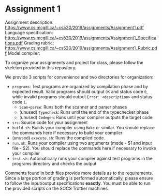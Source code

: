# Assignment 1

Assignment description: https://www.cs.mcgill.ca/~cs520/2019/assignments/Assignment1.pdf
Language specification: https://www.cs.mcgill.ca/~cs520/2019/assignments/Assignment1_Specifications.pdf
Grading rubric: https://www.cs.mcgill.ca/~cs520/2019/assignments/Assignment1_Rubric.pdf
Model compiler: 

To organize your assignments and project for class, please follow the skeleton provided in this repository.

We provide 3 scripts for convenience and two directories for organization:

* `programs`: Test programs are organized by compilation phase and by expected result. Valid programs should output `OK` and status code `0`, while invalid programs should output `Error: <description>` and status code `1`.
  * `Scan+parse`: Runs both the scanner and parser phases
  * (unused) `Typecheck`: Runs until the end of the typechecker phase
  * (unused) `Codegen`: Runs until your compiler outputs the target code
* `src`: Source code for your assignment
* `build.sh`: Builds your compiler using `Make` or similar. You should replace the commands here if necessary to build your compiler
* (unused) `execute.sh`: Runs the compiled code.
* `run.sh`: Runs your compiler using two arguments (mode - $1 and input file - $2). You should replace the commands here if necessary to invoke your compiler
* `test.sh`: Automatically runs your compiler against test programs in the programs directory and checks the output

Comments found in both files provide more details as to the requirements. Since a large portion of grading is performed automatically, please ensure to follow the input/output specifications **exactly**. You must be able to run the provided scripts on the SOCS Trottier machines.
